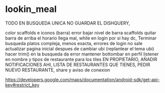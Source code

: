 # lookin_meal

TODO
EN BUSQUEDA UNICA NO GUARDAR EL DISHQUERY,

color scaffolds e iconos (barra) error
bajar nivel de barra scaffolds
quitar barra de arriba
el horario llega mal,
while en login por si hay dc,
Terminar busqueda platos compleja, menos exacta,
errores de login no sale
actualizar pagina inicial despues de cambiar ubi (replantear el tema ubi)
hacer trim() en la busqueda da error
mantener bottombar en perfil
listener en nombre y tipos de restaurante para los tiles
EN PROPIETARIO, AÑADIR NOTIFICACIONES AHI, LISTA DE RESTAURANTES QUE TIENES, PEDIR NUEVO RESTAURANTE,
share y aviso de conexion

https://developers.google.com/maps/documentation/android-sdk/get-api-key#restrict_key


 
